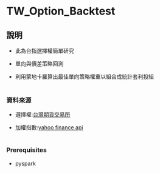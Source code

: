 # TW_Option_Backtest

## 說明

* 此為台指選擇權簡單研究

* 單向與價差策略回測

* 利用蒙地卡羅算出最佳單向策略權重以組合成統計套利投組
 <br /> <br />
### 資料來源

* 選擇權:[台灣期貨交易所](chrome-extension://noogafoofpebimajpfpamcfhoaifemoa/suspended.html#ttl=%E8%87%BA%E7%81%A3%E6%9C%9F%E8%B2%A8%E4%BA%A4%E6%98%93%E6%89%80-%E4%BA%A4%E6%98%93%E8%B3%87%E8%A8%8A-%E8%B3%87%E6%96%99%E4%B8%8B%E8%BC%89%E5%B0%88%E5%8D%80-%E4%BA%A4%E6%98%93%E8%B3%87%E8%A8%8A-%E9%81%B8%E6%93%87%E6%AC%8A-%E9%81%B8%E6%93%87%E6%AC%8A%E6%AF%8F%E6%97%A5%E4%BA%A4%E6%98%93%E8%A1%8C%E6%83%85%E4%B8%8B%E8%BC%89&pos=0&uri=https://www.taifex.com.tw/cht/3/dlOptDailyMarketView)


* 加權指數:[yahoo finance api ](https://pypi.org/project/yfinance/)
 <br /> <br />
### Prerequisites
* pyspark


